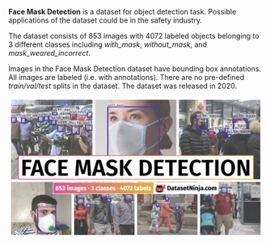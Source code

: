 **Face Mask Detection** is a dataset for object detection task. Possible applications of the dataset could be in the safety industry. 

The dataset consists of 853 images with 4072 labeled objects belonging to 3 different classes including *with_mask*, *without_mask*, and *mask_weared_incorrect*.

Images in the Face Mask Detection dataset have bounding box annotations. All images are labeled (i.e. with annotations). There are no pre-defined <i>train/val/test</i> splits in the dataset. The dataset was released in 2020.

<img src="https://github.com/dataset-ninja/face-mask-detection/raw/main/visualizations/poster.png">
